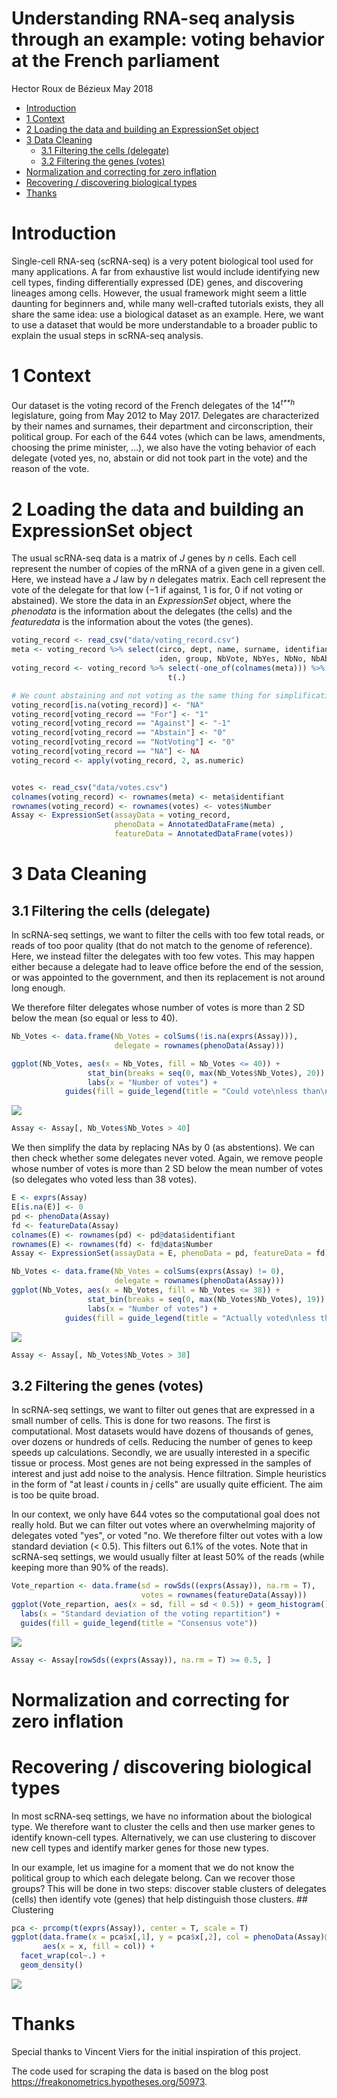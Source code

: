 Understanding RNA-seq analysis through an example: voting behavior at the French parliament
================
Hector Roux de Bézieux
May 2018

-   [Introduction](#introduction)
-   [1 Context](#context)
-   [2 Loading the data and building an ExpressionSet object](#loading-the-data-and-building-an-expressionset-object)
-   [3 Data Cleaning](#data-cleaning)
    -   [3.1 Filtering the cells (delegate)](#filtering-the-cells-delegate)
    -   [3.2 Filtering the genes (votes)](#filtering-the-genes-votes)
-   [Normalization and correcting for zero inflation](#normalization-and-correcting-for-zero-inflation)
-   [Recovering / discovering biological types](#recovering-discovering-biological-types)
-   [Thanks](#thanks)

Introduction
============

Single-cell RNA-seq (scRNA-seq) is a very potent biological tool used for many applications. A far from exhaustive list would include identifying new cell types, finding differentially expressed (DE) genes, and discovering lineages among cells. However, the usual framework might seem a little daunting for beginners and, while many well-crafted tutorials exists, they all share the same idea: use a biological dataset as an example. Here, we want to use a dataset that would be more understandable to a broader public to explain the usual steps in scRNA-seq analysis.

1 Context
=========

Our dataset is the voting record of the French delegates of the 14<sup>*t**h*</sup> legislature, going from May 2012 to May 2017. Delegates are characterized by their names and surnames, their department and circonscription, their political group. For each of the 644 votes (which can be laws, amendments, choosing the prime minister, ...), we also have the voting behavior of each delegate (voted yes, no, abstain or did not took part in the vote) and the reason of the vote.

2 Loading the data and building an ExpressionSet object
=======================================================

The usual scRNA-seq data is a matrix of *J* genes by *n* cells. Each cell represent the number of copies of the mRNA of a given gene in a given cell. Here, we instead have a *J* law by *n* delegates matrix. Each cell represent the vote of the delegate for that low (−1 if against, 1 is for, 0 if not voting or abstained). We store the data in an *ExpressionSet* object, where the *phenodata* is the information about the delegates (the cells) and the *featuredata* is the information about the votes (the genes).

``` r
voting_record <- read_csv("data/voting_record.csv")
meta <- voting_record %>% select(circo, dept, name, surname, identifiant,
                                 iden, group, NbVote, NbYes, NbNo, NbAbst)
voting_record <- voting_record %>% select(-one_of(colnames(meta))) %>%
                                   t(.)

# We count abstaining and not voting as the same thing for simplification
voting_record[is.na(voting_record)] <- "NA"
voting_record[voting_record == "For"] <- "1"
voting_record[voting_record == "Against"] <- "-1"
voting_record[voting_record == "Abstain"] <- "0"
voting_record[voting_record == "NotVoting"] <- "0"
voting_record[voting_record == "NA"] <- NA
voting_record <- apply(voting_record, 2, as.numeric)


votes <- read_csv("data/votes.csv")
colnames(voting_record) <- rownames(meta) <- meta$identifiant
rownames(voting_record) <- rownames(votes) <- votes$Number
Assay <- ExpressionSet(assayData = voting_record, 
                       phenoData = AnnotatedDataFrame(meta) ,
                       featureData = AnnotatedDataFrame(votes))
```

3 Data Cleaning
===============

3.1 Filtering the cells (delegate)
----------------------------------

In scRNA-seq settings, we want to filter the cells with too few total reads, or reads of too poor quality (that do not match to the genome of reference). Here, we instead filter the delegates with too few votes. This may happen either because a delegate had to leave office before the end of the session, or was appointed to the government, and then its replacement is not around long enough.

We therefore filter delegates whose number of votes is more than 2 SD below the mean (so equal or less to 40).

``` r
Nb_Votes <- data.frame(Nb_Votes = colSums(!is.na(exprs(Assay))),
                       delegate = rownames(phenoData(Assay)))

ggplot(Nb_Votes, aes(x = Nb_Votes, fill = Nb_Votes <= 40)) +
                 stat_bin(breaks = seq(0, max(Nb_Votes$Nb_Votes), 20)) +
                 labs(x = "Number of votes") +
            guides(fill = guide_legend(title = "Could vote\nless than\n40 times"))
```

<img src="Single-cell_files/figure-markdown_github/filtering cells-1.png"  style="display: block; margin: auto;" />

``` r
Assay <- Assay[, Nb_Votes$Nb_Votes > 40]
```

We then simplify the data by replacing NAs by 0 (as abstentions). We can then check whether some delegates never voted. Again, we remove people whose number of votes is more than 2 SD below the mean number of votes (so delegates who voted less than 38 votes).

``` r
E <- exprs(Assay)
E[is.na(E)] <- 0
pd <- phenoData(Assay)
fd <- featureData(Assay)
colnames(E) <- rownames(pd) <- pd@data$identifiant
rownames(E) <- rownames(fd) <- fd@data$Number
Assay <- ExpressionSet(assayData = E, phenoData = pd, featureData = fd)

Nb_Votes <- data.frame(Nb_Votes = colSums(exprs(Assay) != 0),
                       delegate = rownames(phenoData(Assay)))
ggplot(Nb_Votes, aes(x = Nb_Votes, fill = Nb_Votes <= 38)) +
                 stat_bin(breaks = seq(0, max(Nb_Votes$Nb_Votes), 19)) +
                 labs(x = "Number of votes") +
            guides(fill = guide_legend(title = "Actually voted\nless than\n38 times"))
```

<img src="Single-cell_files/figure-markdown_github/change NA to zeros-1.png"  style="display: block; margin: auto;" />

``` r
Assay <- Assay[, Nb_Votes$Nb_Votes > 38]
```

3.2 Filtering the genes (votes)
-------------------------------

In scRNA-seq settings, we want to filter out genes that are expressed in a small number of cells. This is done for two reasons. The first is computational. Most datasets would have dozens of thousands of genes, over dozens or hundreds of cells. Reducing the number of genes to keep speeds up calculations. Secondly, we are usually interested in a specific tissue or process. Most genes are not being expressed in the samples of interest and just add noise to the analysis. Hence filtration. Simple heuristics in the form of "at least *i* counts in *j* cells" are usually quite efficient. The aim is too be quite broad.

In our context, we only have 644 votes so the computational goal does not really hold. But we can filter out votes where an overwhelming majority of delegates voted "yes", or voted "no. We therefore filter out votes with a low standard deviation (&lt; 0.5). This filters out 6.1% of the votes. Note that in scRNA-seq settings, we would usually filter at least 50% of the reads (while keeping more than 90% of the reads).

``` r
Vote_repartion <- data.frame(sd = rowSds((exprs(Assay)), na.rm = T),
                             votes = rownames(featureData(Assay)))
ggplot(Vote_repartion, aes(x = sd, fill = sd < 0.5)) + geom_histogram() +
  labs(x = "Standard deviation of the voting repartition") +
  guides(fill = guide_legend(title = "Consensus vote"))
```

<img src="Single-cell_files/figure-markdown_github/filtering genes-1.png"  style="display: block; margin: auto;" />

``` r
Assay <- Assay[rowSds((exprs(Assay)), na.rm = T) >= 0.5, ]
```

Normalization and correcting for zero inflation
===============================================

Recovering / discovering biological types
=========================================

In most scRNA-seq settings, we have no information about the biological type. We therefore want to cluster the cells and then use marker genes to identify known-cell types. Alternatively, we can use clustering to discover new cell types and identify marker genes for those new types.

In our example, let us imagine for a moment that we do not know the political group to which each delegate belong. Can we recover those groups? This will be done in two steps: discover stable clusters of delegates (cells) then identify vote (genes) that help distinguish those clusters. \#\# Clustering

``` r
pca <- prcomp(t(exprs(Assay)), center = T, scale = T)
ggplot(data.frame(x = pca$x[,1], y = pca$x[,2], col = phenoData(Assay)@data$group),
       aes(x = x, fill = col)) +
  facet_wrap(col~.) + 
  geom_density()
```

<img src="Single-cell_files/figure-markdown_github/clustering-1.png"  style="display: block; margin: auto;" />

Thanks
======

Special thanks to Vincent Viers for the initial inspiration of this project.

The code used for scraping the data is based on the blog post <https://freakonometrics.hypotheses.org/50973>.
